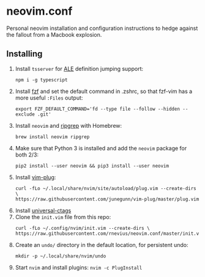 # neovim.conf

Personal neovim installation and configuration instructions to hedge against the fallout from a Macbook explosion.

## Installing

1. Install `tsserver` for [ALE](https://github.com/dense-analysis/ale) definition jumping support:
    ```
    npm i -g typescript
    ```
1. Install [fzf](https://github.com/junegunn/fzf) and set the default command in .zshrc, so that fzf-vim has a more useful `:Files` output:
    ```
    export FZF_DEFAULT_COMMAND='fd --type file --follow --hidden --exclude .git'
    ```
1. Install `neovim` and [ripgrep](https://github.com/BurntSushi/ripgrep) with Homebrew:
    ```
    brew install neovim ripgrep
    ```
1. Make sure that Python 3 is installed and add the `neovim` package for both 2/3:
    ```
    pip2 install --user neovim && pip3 install --user neovim
    ```
1. Install [vim-plug](https://github.com/junegunn/vim-plug):
    ```
    curl -fLo ~/.local/share/nvim/site/autoload/plug.vim --create-dirs \
    https://raw.githubusercontent.com/junegunn/vim-plug/master/plug.vim
    ```
1. Install [universal-ctags](https://github.com/universal-ctags/ctags)
1. Clone the `init.vim` file from this repo:
    ```
    curl -fLo ~/.config/nvim/init.vim --create-dirs \
    https://raw.githubusercontent.com/rnevius/neovim.conf/master/init.vim
    ```
1. Create an `undo/` directory in the default location, for persistent undo:
    ```
    mkdir -p ~/.local/share/nvim/undo
    ```
1. Start `nvim` and install plugins: `nvim -c PlugInstall`

